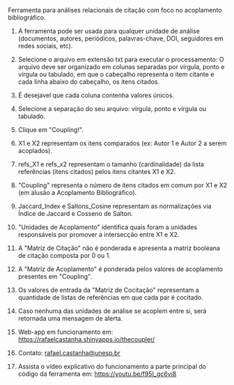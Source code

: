 Ferramenta para análises relacionais de citação com foco no acoplamento bibliográfico.

1) A ferramenta pode ser usada para qualquer unidade de análise (documentos, autores, periódicos, palavras-chave, DOI, seguidores em redes sociais, etc).
2) Selecione o arquivo em extensão txt para executar o processamento: O arquivo deve ser organizado em colunas separadas por vírgula, ponto e vírgula ou tabulado, em que o cabeçalho representa o item citante e cada linha abaixo do cabeçalho, os itens citados.
3) É desejavel que cada coluna contenha valores únicos.
4) Selecione a separação do seu arquivo: vírgula, ponto e vírgula ou tabulado.
5) Clique em "Coupling!".
6) X1 e X2 representam os itens comparados (ex: Autor 1 e Autor 2 a serem acoplados).
7) refs_X1 e refs_x2 representam o tamanho (cardinalidade) da lista referências (itens citados) pelos itens citantes X1 e X2.
8) "Coupling" representa o número de itens citados em comum por X1 e X2 (em alusão a Acoplamento Bibliográfico).
9) Jaccard_Index e Saltons_Cosine representam as normalizações via Índice de Jaccard e Cosseno de Salton.
10) "Unidades de Acoplamento" identifica quais foram a unidades responsáveis por promover a intersecção entre X1 e X2.
11) A "Matriz de Citação" não é ponderada e apresenta a matriz booleana de citação composta por 0 ou 1.
12) A "Matriz de Acoplamento" é ponderada pelos valores de acoplamento presentes em "Coupling".
13) Os valores de entrada da "Matriz de Cocitação" representam a quantidade de listas de referências em que cada par é cocitado.
14) Caso nenhuma das unidades de análise se acoplem entre si, será retornada uma mensagem de alerta.
14) Web-app em funcionamento em: https://rafaelcastanha.shinyapps.io/thecoupler/

15) Contato: rafael.castanha@unesp.br

16) Assista o vídeo explicativo do funcionamento a parte principal do código da ferramenta em: https://youtu.be/f95I_gc6vi8
